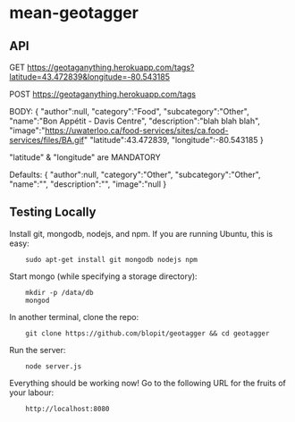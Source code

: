 # mean-geotagger

## API

GET
https://geotaganything.herokuapp.com/tags?latitude=43.472839&longitude=-80.543185

POST
https://geotaganything.herokuapp.com/tags

BODY:
{
    "author":null,
    "category":"Food",
    "subcategory":"Other",
    "name":"Bon Appétit - Davis Centre",
    "description":"blah blah blah",
    "image":"https://uwaterloo.ca/food-services/sites/ca.food-services/files/BA.gif"
    "latitude":43.472839,
    "longitude":-80.543185
}

"latitude" & "longitude" are MANDATORY

Defaults:
{
    "author":null,
    "category":"Other",
    "subcategory":"Other",
    "name":"",
    "description":"",
    "image":"null
}

## Testing Locally

Install git, mongodb, nodejs, and npm. If you are running Ubuntu, this is easy:

        sudo apt-get install git mongodb nodejs npm

Start mongo (while specifying a storage directory):

        mkdir -p /data/db
        mongod

In another terminal, clone the repo:

        git clone https://github.com/blopit/geotagger && cd geotagger

Run the server:

        node server.js

Everything should be working now! Go to the following URL for the fruits of your labour:

        http://localhost:8080
